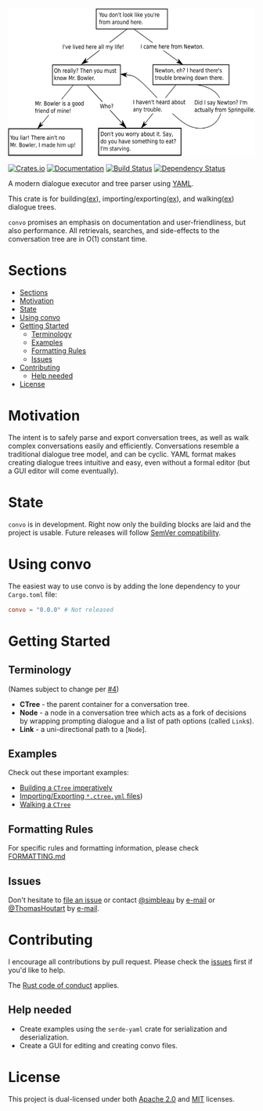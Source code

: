 <p align="center">
    <img alt="Conversation Tree Example" height="300x" src="assets/Tree.svg">
</p>

[![Crates.io](https://img.shields.io/crates/v/convo)](https://crates.io/crates/convo)
[![Documentation](https://docs.rs/convo/badge.svg)](https://docs.rs/convo)
[![Build Status](https://travis-ci.org/simbleau/convo.svg?branch=main)](https://travis-ci.com/simbleau/convo)
[![Dependency Status](https://deps.rs/repo/github/simbleau/convo/status.svg)](https://deps.rs/repo/github/simbleau/convo)

A modern dialogue executor and tree parser using [YAML](https://yaml.org/). 

This crate is for building([ex](examples/building.rs)), importing/exporting([ex](examples/io.rs)), and walking([ex](examples/walking.rs)) dialogue trees.

`convo` promises an emphasis on documentation and user-friendliness, but also performance. All retrievals, searches, and side-effects to the conversation tree are in O(1) constant time.

# Sections

- [Sections](#sections)
- [Motivation](#motivation)
- [State](#state)
- [Using convo](#using-convo)
- [Getting Started](#getting-started)
  - [Terminology](#terminology)
  - [Examples](#examples)
  - [Formatting Rules](#formatting-rules)
  - [Issues](#issues)
- [Contributing](#contributing)
  - [Help needed](#help-needed)
- [License](#license)

# Motivation

The intent is to safely parse and export conversation trees, as well as walk complex conversations easily and efficiently. Conversations resemble a traditional dialogue tree model, and can be cyclic. YAML format makes creating dialogue trees intuitive and easy, even without a formal editor (but a GUI editor will come eventually).

# State

`convo` is in development. Right now only the building blocks are laid and the project is usable. Future releases will follow [SemVer compatibility](https://doc.rust-lang.org/cargo/reference/semver.html).

# Using convo

The easiest way to use convo is by adding the lone dependency to your `Cargo.toml` file:

```toml
convo = "0.0.0" # Not released
```

# Getting Started

## Terminology

(Names subject to change per [#4](https://github.com/simbleau/convo/issues/4))
  * **CTree** - the parent container for a conversation tree.
  * **Node** - a node in a conversation tree which acts as a fork of decisions by wrapping prompting dialogue and a list of path options (called `Link`s).
  * **Link** - a uni-directional path to a [`Node`].

## Examples

Check out these important examples:
  * [Building a `CTree` imperatively](examples/building.rs)
  * [Importing/Exporting `*.ctree.yml` files](examples/io.rs))
  * [Walking a `CTree`](examples/walking.rs)

## Formatting Rules

For specific rules and formatting information, please check [FORMATTING.md](FORMATTING.md)

## Issues

Don't hesitate to [file an issue](https://github.com/simbleau/convo/issues/new) or contact [@simbleau](https://github.com/simbleau) by [e-mail](mailto:spencer@imbleau.com) or [@ThomasHoutart](https://github.com/ThomasHoutart) by [e-mail](mailto:thomas.houtart98@gmail.com).

# Contributing

I encourage all contributions by pull request. Please check the [issues](https://github.com/simbleau/convo/issues) first if you'd like to help.

The [Rust code of conduct](https://www.rust-lang.org/policies/code-of-conduct) applies.

## Help needed

  * Create examples using the `serde-yaml` crate for serialization and deserialization.
  * Create a GUI for editing and creating convo files.

# License

This  project is dual-licensed under both [Apache 2.0](https://github.com/simbleau/convo/blob/main/LICENSE-APACHE) and [MIT](https://github.com/simbleau/convo/blob/main/LICENSE-MIT) licenses.
